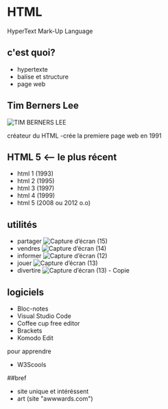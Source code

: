 # HTML
HyperText Mark-Up Language
## c'est quoi?

- hypertexte
- balise et structure
- page web
## Tim Berners Lee 
![TIM BERNERS LEE](https://user-images.githubusercontent.com/93718161/145140096-ac2d0e65-eac7-4e10-bbb8-39870504ff00.jpg)

créateur du HTML
-crée la premiere page web en 1991

## HTML 5 <-- le plus récent

- html 1 (1993)
- html 2 (1995)
- html 3 (1997)
- html 4 (1999)
- html 5 (2008 ou 2012 o.o)

## utilités
- partager 
![Capture d’écran (15)](https://user-images.githubusercontent.com/93718161/145145801-b5be1072-f1d6-47de-a660-c01e37021396.png)
- vendres
![Capture d’écran (14)](https://user-images.githubusercontent.com/93718161/145145820-1030a047-155a-4dea-8929-9cb681926078.png)
- informer
![Capture d’écran (12)](https://user-images.githubusercontent.com/93718161/145145839-d0e2583c-e1de-4b4f-82cf-ef84e2932e66.png)
- jouer
![Capture d’écran (13)](https://user-images.githubusercontent.com/93718161/145145920-6f7db629-7a15-4036-88b5-6d39a58b8c73.png)
- divertire
![Capture d’écran (13) - Copie](https://user-images.githubusercontent.com/93718161/145145949-8720a201-64e6-40b8-a667-4510f7f3cfca.png)

## logiciels
- Bloc-notes
- Visual Studio Code
- Coffee cup free editor
- Brackets
- Komodo Edit

pour apprendre
- W3Scools

##bref
- site unique et intéréssent
- art (site "awwwards.com")






